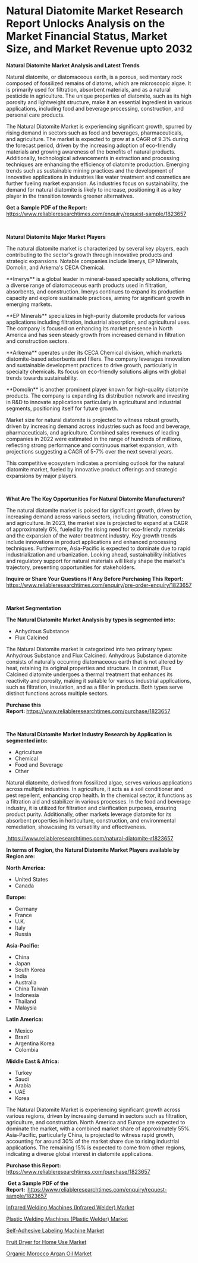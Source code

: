 <p><h1>Natural Diatomite Market Research Report Unlocks Analysis on the Market Financial Status, Market Size, and Market Revenue upto 2032</h1></p><p><strong>Natural Diatomite Market Analysis and Latest Trends</strong></p>
<p><p>Natural diatomite, or diatomaceous earth, is a porous, sedimentary rock composed of fossilized remains of diatoms, which are microscopic algae. It is primarily used for filtration, absorbent materials, and as a natural pesticide in agriculture. The unique properties of diatomite, such as its high porosity and lightweight structure, make it an essential ingredient in various applications, including food and beverage processing, construction, and personal care products.</p><p>The Natural Diatomite Market is experiencing significant growth, spurred by rising demand in sectors such as food and beverages, pharmaceuticals, and agriculture. The market is expected to grow at a CAGR of 9.3% during the forecast period, driven by the increasing adoption of eco-friendly materials and growing awareness of the benefits of natural products. Additionally, technological advancements in extraction and processing techniques are enhancing the efficiency of diatomite production. Emerging trends such as sustainable mining practices and the development of innovative applications in industries like water treatment and cosmetics are further fueling market expansion. As industries focus on sustainability, the demand for natural diatomite is likely to increase, positioning it as a key player in the transition towards greener alternatives.</p></p>
<p><strong>Get a Sample PDF of the Report:&nbsp;</strong> <a href="https://www.reliableresearchtimes.com/enquiry/request-sample/1823657?utm_campaign=2641&utm_medium=2&utm_source=Github&utm_content=ia&utm_term=31032025&utm_id=natural-diatomite">https://www.reliableresearchtimes.com/enquiry/request-sample/1823657</a></p>
<p>&nbsp;</p>
<p><strong>Natural Diatomite Major Market Players</strong></p>
<p><p>The natural diatomite market is characterized by several key players, each contributing to the sector's growth through innovative products and strategic expansions. Notable companies include Imerys, EP Minerals, Domolin, and Arkema's CECA Chemical.</p><p>**Imerys** is a global leader in mineral-based specialty solutions, offering a diverse range of diatomaceous earth products used in filtration, absorbents, and construction. Imerys continues to expand its production capacity and explore sustainable practices, aiming for significant growth in emerging markets.</p><p>**EP Minerals** specializes in high-purity diatomite products for various applications including filtration, industrial absorption, and agricultural uses. The company is focused on enhancing its market presence in North America and has seen steady growth from increased demand in filtration and construction sectors.</p><p>**Arkema** operates under its CECA Chemical division, which markets diatomite-based adsorbents and fillers. The company leverages innovation and sustainable development practices to drive growth, particularly in specialty chemicals. Its focus on eco-friendly solutions aligns with global trends towards sustainability.</p><p>**Domolin** is another prominent player known for high-quality diatomite products. The company is expanding its distribution network and investing in R&D to innovate applications particularly in agricultural and industrial segments, positioning itself for future growth.</p><p>Market size for natural diatomite is projected to witness robust growth, driven by increasing demand across industries such as food and beverage, pharmaceuticals, and agriculture. Combined sales revenues of leading companies in 2022 were estimated in the range of hundreds of millions, reflecting strong performance and continuous market expansion, with projections suggesting a CAGR of 5-7% over the next several years. </p><p>This competitive ecosystem indicates a promising outlook for the natural diatomite market, fueled by innovative product offerings and strategic expansions by major players.</p></p>
<p>&nbsp;</p>
<p><strong>What Are The Key Opportunities For Natural Diatomite Manufacturers?</strong></p>
<p><p>The natural diatomite market is poised for significant growth, driven by increasing demand across various sectors, including filtration, construction, and agriculture. In 2023, the market size is projected to expand at a CAGR of approximately 6%, fueled by the rising need for eco-friendly materials and the expansion of the water treatment industry. Key growth trends include innovations in product applications and enhanced processing techniques. Furthermore, Asia-Pacific is expected to dominate due to rapid industrialization and urbanization. Looking ahead, sustainability initiatives and regulatory support for natural materials will likely shape the market's trajectory, presenting opportunities for stakeholders.</p></p>
<p><strong>Inquire or Share Your Questions If Any Before Purchasing This Report:</strong> <a href="https://www.reliableresearchtimes.com/enquiry/pre-order-enquiry/1823657?utm_campaign=2641&utm_medium=2&utm_source=Github&utm_content=ia&utm_term=31032025&utm_id=natural-diatomite">https://www.reliableresearchtimes.com/enquiry/pre-order-enquiry/1823657</a></p>
<p>&nbsp;</p>
<p><strong>Market Segmentation</strong></p>
<p><strong>The Natural Diatomite Market Analysis by types is segmented into:</strong></p>
<p><ul><li>Anhydrous Substance</li><li>Flux Calcined</li></ul></p>
<p><p>The Natural Diatomite market is categorized into two primary types: Anhydrous Substance and Flux Calcined. Anhydrous Substance diatomite consists of naturally occurring diatomaceous earth that is not altered by heat, retaining its original properties and structure. In contrast, Flux Calcined diatomite undergoes a thermal treatment that enhances its reactivity and porosity, making it suitable for various industrial applications, such as filtration, insulation, and as a filler in products. Both types serve distinct functions across multiple sectors.</p></p>
<p><strong>Purchase this Report:&nbsp;</strong><a href="https://www.reliableresearchtimes.com/purchase/1823657?utm_campaign=2641&utm_medium=2&utm_source=Github&utm_content=ia&utm_term=31032025&utm_id=natural-diatomite">https://www.reliableresearchtimes.com/purchase/1823657</a></p>
<p>&nbsp;</p>
<p><strong>The Natural Diatomite Market Industry Research by Application is segmented into:</strong></p>
<p><ul><li>Agriculture</li><li>Chemical</li><li>Food and Beverage</li><li>Other</li></ul></p>
<p><p>Natural diatomite, derived from fossilized algae, serves various applications across multiple industries. In agriculture, it acts as a soil conditioner and pest repellent, enhancing crop health. In the chemical sector, it functions as a filtration aid and stabilizer in various processes. In the food and beverage industry, it is utilized for filtration and clarification purposes, ensuring product purity. Additionally, other markets leverage diatomite for its absorbent properties in horticulture, construction, and environmental remediation, showcasing its versatility and effectiveness.</p></p>
<p><a href="https://www.reliableresearchtimes.com/natural-diatomite-r1823657?utm_campaign=2641&utm_medium=2&utm_source=Github&utm_content=ia&utm_term=31032025&utm_id=natural-diatomite">&nbsp;https://www.reliableresearchtimes.com/natural-diatomite-r1823657</a></p>
<p><strong>In terms of Region, the Natural Diatomite Market Players available by Region are:</strong></p>
<p>
    <p> <strong> North America: </strong>
        <ul>
            <li>United States</li>
            <li>Canada</li>
        </ul>
        </p> 
    <p> <strong> Europe: </strong>
        <ul>
            <li>Germany</li>
            <li>France</li>
            <li>U.K.</li>
            <li>Italy</li>
            <li>Russia</li>
        </ul>
        </p> 
    <p> <strong> Asia-Pacific: </strong>
        <ul>
            <li>China</li>
            <li>Japan</li>
            <li>South Korea</li>
            <li>India</li>
            <li>Australia</li>
            <li>China Taiwan</li>
            <li>Indonesia</li>
            <li>Thailand</li>
            <li>Malaysia</li>
        </ul>
        </p> 
    <p> <strong> Latin America: </strong>
        <ul>
            <li>Mexico</li>
            <li>Brazil</li>
            <li>Argentina Korea</li>
            <li>Colombia</li>
        </ul>
        </p> 
    <p> <strong> Middle East & Africa: </strong>
        <ul>
            <li>Turkey</li>
            <li>Saudi</li>
            <li>Arabia</li>
            <li>UAE</li>
            <li>Korea</li>
        </ul>
    </p>
    </p>
<p><p>The Natural Diatomite Market is experiencing significant growth across various regions, driven by increasing demand in sectors such as filtration, agriculture, and construction. North America and Europe are expected to dominate the market, with a combined market share of approximately 55%. Asia-Pacific, particularly China, is projected to witness rapid growth, accounting for around 30% of the market share due to rising industrial applications. The remaining 15% is expected to come from other regions, indicating a diverse global interest in diatomite applications.</p></p>
<p><strong>Purchase this Report: </strong><a href="https://www.reliableresearchtimes.com/purchase/1823657?utm_campaign=2641&utm_medium=2&utm_source=Github&utm_content=ia&utm_term=31032025&utm_id=natural-diatomite">https://www.reliableresearchtimes.com/purchase/1823657</a></p>
<p>&nbsp;<strong>Get a Sample PDF of the Report:&nbsp;&nbsp;</strong><a href="https://www.reliableresearchtimes.com/enquiry/request-sample/1823657?utm_campaign=2641&utm_medium=2&utm_source=Github&utm_content=ia&utm_term=31032025&utm_id=natural-diatomite">https://www.reliableresearchtimes.com/enquiry/request-sample/1823657</a></p>
<p><strong></strong></p>
<p><p><a href="https://www.linkedin.com/pulse/future-outlook-infrared-welding-machines-welder-market-20252032-xaosf?utm_campaign=2641&utm_medium=2&utm_source=Github&utm_content=ia&utm_term=31032025&utm_id=natural-diatomite">Infrared Welding Machines (Infrared Welder) Market</a></p><p><a href="https://www.linkedin.com/pulse/growth-revenue-projections-plastic-welding-machines-welder-pf4xf?utm_campaign=2641&utm_medium=2&utm_source=Github&utm_content=ia&utm_term=31032025&utm_id=natural-diatomite">Plastic Welding Machines (Plastic Welder) Market</a></p><p><a href="https://www.linkedin.com/pulse/self-adhesive-labeling-machine-industry-sector-new-technologies-s8sfe?utm_campaign=2641&utm_medium=2&utm_source=Github&utm_content=ia&utm_term=31032025&utm_id=natural-diatomite">Self-Adhesive Labeling Machine Market</a></p><p><a href="https://www.linkedin.com/pulse/fruit-dryer-home-use-market-growth-segmentation-regional-e0cqe?utm_campaign=2641&utm_medium=2&utm_source=Github&utm_content=ia&utm_term=31032025&utm_id=natural-diatomite">Fruit Dryer for Home Use Market</a></p><p><a href="https://github.com/rushanday/Market-Research-Report-List-1/blob/main/organic-morocco-argan-oil-market.md?utm_campaign=2641&utm_medium=2&utm_source=Github&utm_content=ia&utm_term=31032025&utm_id=natural-diatomite">Organic Morocco Argan Oil Market</a></p></p>
